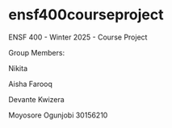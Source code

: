 # ensf400courseproject
ENSF 400 - Winter 2025 - Course Project

Group Members:

Nikita

Aisha Farooq 

Devante Kwizera

Moyosore Ogunjobi 30156210
